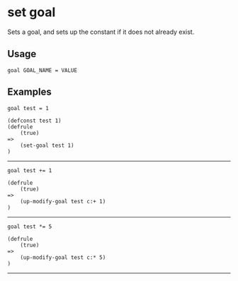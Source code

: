# set goal
Sets a goal, and sets up the constant if it does not already exist.
## Usage
```
goal GOAL_NAME = VALUE
```
## Examples
```
goal test = 1
```
```
(defconst test 1)
(defrule
    (true)
=>
    (set-goal test 1)
)

```
---
```
goal test += 1
```
```
(defrule
    (true)
=>
    (up-modify-goal test c:+ 1)
)

```
---
```
goal test *= 5
```
```
(defrule
    (true)
=>
    (up-modify-goal test c:* 5)
)

```
---
